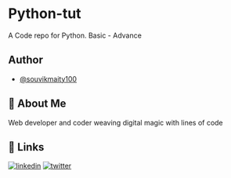 ﻿# Python-tut
A Code repo for Python. Basic - Advance 


## Author

- [@souvikmaity100](https://www.github.com/souvikmaity100)


## 🚀 About Me
Web developer and coder weaving digital magic with lines of code


## 🔗 Links

[![linkedin](https://img.shields.io/badge/linkedin-0A66C2?style=for-the-badge&logo=linkedin&logoColor=white)](https://www.linkedin.com/in/souvikmaity100)
[![twitter](https://img.shields.io/badge/twitter-1DA1F2?style=for-the-badge&logo=twitter&logoColor=white)](https://twitter.com/souvikmaity100)



